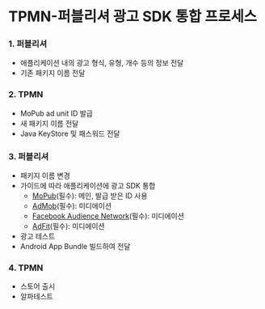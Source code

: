 # TPMN-퍼블리셔 광고 SDK 통합 프로세스

### 1. 퍼블리셔
- 애플리케이션 내의 광고 형식, 유형, 개수 등의 정보 전달
- 기존 패키지 이름 전달

### 2. TPMN
- MoPub ad unit ID 발급
- 새 패키지 이름 전달
- Java KeyStore 및 패스워드 전달

### 3. 퍼블리셔
- 패키지 이름 변경
- 가이드에 따라 애플리케이션에 광고 SDK 통합
    +  [MoPub](https://github.com/tpmn/mopub-android-tpmn-guide/tree/master/mopub)(필수): 메인, 발급 받은 ID 사용
    + [AdMob](https://github.com/tpmn/mopub-android-tpmn-guide/tree/master/admob)(필수): 미디에이션
    + [Facebook Audience Network](https://github.com/tpmn/mopub-android-tpmn-guide/tree/master/facebookaudiencenetwork)(필수): 미디에이션
    + [AdFit](https://github.com/tpmn/mopub-android-mediation-custom/tree/master/adfit)(필수): 미디에이션
- 광고 테스트
- Android App Bundle 빌드하여 전달

### 4. TPMN
- 스토어 출시
- 알파테스트
